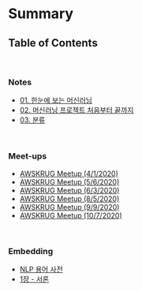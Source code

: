 # Summary

## Table of Contents

<br>

### Notes

- [01. 한눈에 보는 머신러닝](/AWSKRUG_ML_Study/Notes/01_한눈에_보는_머신러닝.md)
- [02. 머신러닝 프로젝트 처음부터 끝까지](/AWSKRUG_ML_Study/Notes/02_end_to_end_machine_learning_project.ipynb)
- [03. 분류](/AWSKRUG_ML_Study/Notes/03_classification.ipynb)

<br>

### Meet-ups

- [AWSKRUG Meetup (4/1/2020)](/AWSKRUG_ML_Study/Meet-ups/meetup_0401.md)
- [AWSKRUG Meetup (5/6/2020)](/AWSKRUG_ML_Study/Meet-ups/meetup_0506.md)
- [AWSKRUG Meetup (6/3/2020)](/AWSKRUG_ML_Study/Meet-ups/meetup_0603.md)
- [AWSKRUG Meetup (8/5/2020)](/AWSKRUG_ML_Study/Meet-ups/meetup_0805.md)
- [AWSKRUG Meetup (9/9/2020)](/AWSKRUG_ML_Study/Meet-ups/meetup_0909.md)
- [AWSKRUG Meetup (10/7/2020)](/AWSKRUG_ML_Study/Meet-ups/meetup_1007.md)

<br>


### Embedding

- [NLP 용어 사전](embedding/NLP_용어_사전.md)
- [1장 - 서론](embedding/1장_서론.md)

